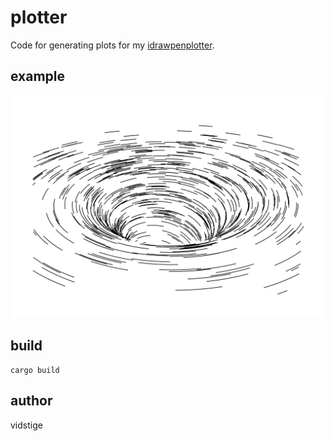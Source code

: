 # plotter
Code for generating plots for my [idrawpenplotter](https://idrawpenplotter.com/).

## example
![Alt text](renders/warphole-0.svg)

## build

    cargo build


## author
vidstige
